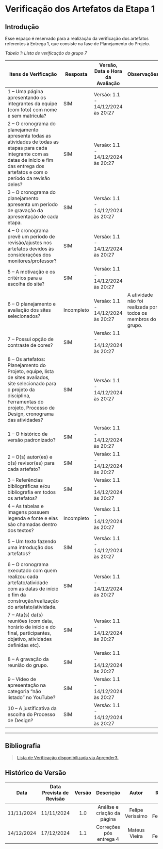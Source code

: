 # Verificação dos Artefatos da Etapa 1

## Introdução

Esse espaço é reservado para a realização da verificação dos artefatos referentes à Entrega 1, que consiste na fase de Planejamento do Projeto.

_Tabela 1: Lista de verificação do grupo 7_

| Itens de Verificação                                                                                                                                                                               | Resposta   | Versão, Data e Hora da Avaliação  | Observações                                                  |
| -------------------------------------------------------------------------------------------------------------------------------------------------------------------------------------------------- | ---------- | --------------------------------- | ------------------------------------------------------------ |
| 1 – Uma página apresentando os integrantes da equipe (com foto) com nome e sem matrícula?                                                                                                          | SIM        | Versão: 1.1 - 14/12/2024 às 20:27 |                                                              |
| 2 – O cronograma do planejamento apresenta todas as atividades de todas as etapas para cada integrante com as datas de início e fim das entrega dos artefatos e com o período da revisão deles?    | SIM        | Versão: 1.1 - 14/12/2024 às 20:27 |                                                              |
| 3 – O cronograma do planejamento apresenta um período de gravação da apresentação de cada etapa.                                                                                                   | SIM        | Versão: 1.1 - 14/12/2024 às 20:27 |                                                              |
| 4 – O cronograma prevê um período de revisão/ajustes nos artefatos devidos às considerações dos monitores/professor?                                                                               | SIM        | Versão: 1.1 - 14/12/2024 às 20:27 |                                                              |
| 5 – A motivação e os critérios para a escolha do site?                                                                                                                                             | SIM        | Versão: 1.1 - 14/12/2024 às 20:27 |                                                              |
| 6 – O planejamento e avaliação dos sites selecionados?                                                                                                                                             | Incompleto | Versão: 1.1 - 14/12/2024 às 20:27 | A atividade não foi realizada por todos os membros do grupo. |
| 7 – Possui opção de contraste de cores?                                                                                                                                                            | SIM        | Versão: 1.1 - 14/12/2024 às 20:27 |                                                              |
| 8 – Os artefatos: Planejamento do Projeto, equipe, lista de sites avaliados, site selecionado para o projeto da disciplina, Ferramentas do projeto, Processo de Design, cronograma das atividades? | SIM        | Versão: 1.1 - 14/12/2024 às 20:27 |                                                              |
| 1 – O histórico de versão padronizado?                                                                                                                                                             | SIM        | Versão: 1.1 - 14/12/2024 às 20:27 |                                                              |
| 2 – O(s) autor(es) e o(s) revisor(es) para cada artefato?                                                                                                                                          | SIM        | Versão: 1.1 - 14/12/2024 às 20:27 |                                                              |
| 3 – Referências bibliográficas e/ou bibliografia em todos os artefatos?                                                                                                                            | SIM        | Versão: 1.1 - 14/12/2024 às 20:27 |                                                              |
| 4 – As tabelas e imagens possuem legenda e fonte e elas são chamadas dentro dos textos?                                                                                                            | Incompleto | Versão: 1.1 - 14/12/2024 às 20:27 |                                                              |
| 5 – Um texto fazendo uma introdução dos artefatos?                                                                                                                                                 | SIM        | Versão: 1.1 - 14/12/2024 às 20:27 |                                                              |
| 6 – O cronograma executado com quem realizou cada artefato/atividade com as datas de início e fim da construção/realização do artefato/atividade.                                                  | SIM        | Versão: 1.1 - 14/12/2024 às 20:27 |                                                              |
| 7 – Ata(s) da(s) reuniões (com data, horário de início e do final, participantes, objetivo, atividades definidas etc).                                                                             | SIM        | Versão: 1.1 - 14/12/2024 às 20:27 |                                                              |
| 8 – A gravação da reunião do grupo.                                                                                                                                                                | SIM        | Versão: 1.1 - 14/12/2024 às 20:27 |                                                              |
| 9 – Vídeo de apresentação na categoria “não listado” no YouTube?                                                                                                                                   | SIM        | Versão: 1.1 - 14/12/2024 às 20:27 |                                                              |
| 10 – A justificativa da escolha do Processo de Design?                                                                                                                                             | SIM        | Versão: 1.1 - 14/12/2024 às 20:27 |                                                              |

---

## Bibliografia

<!-- livro utilizado pelo professor na disciplina. -->
<!-- > BARBOSA, S. D. J.; SILVA, B. S. Interação Humano-Computador. Rio de Janeiro: Elsevier, 2011. -->

> [Lista de Verificação disponibilizada via Aprender3.](https://aprender3.unb.br/pluginfile.php/2972625/mod_resource/content/58/Plano_de_Ensino%20FIHC%20022024%20Turma%2001%20v2.pdf)

## Histórico de Versão

|    Data    | Data Prevista de Revisão | Versão |          Descrição          |      Autor       |     Revisor     |
| :--------: | :----------------------: | :----: | :-------------------------: | :--------------: | :-------------: |
| 11/11/2024 |        11/11/2024        |  1.0   | Análise e criação da página | Felipe Verissimo | Breno Fernandes |
| 14/12/2024 |        17/12/2024        |  1.1   |   Correções pós entrega 4   |  Mateus Vieira   | Breno Fernandes |
